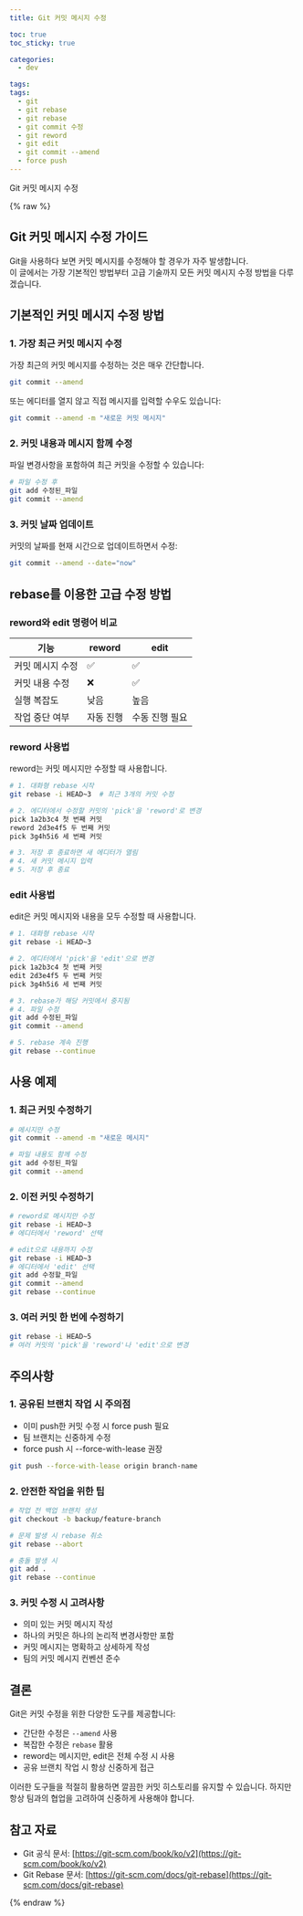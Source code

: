 ```yaml
---
title: Git 커밋 메시지 수정

toc: true
toc_sticky: true

categories:
  - dev

tags:
tags:
  - git
  - git rebase
  - git rebase
  - git commit 수정
  - git reword
  - git edit
  - git commit --amend
  - force push
---
```

 
Git 커밋 메시지 수정

{% raw %}

## Git 커밋 메시지 수정 가이드

Git을 사용하다 보면 커밋 메시지를 수정해야 할 경우가 자주 발생합니다.   
이 글에서는 가장 기본적인 방법부터 고급 기술까지 모든 커밋 메시지 수정 방법을 다루겠습니다.

## 기본적인 커밋 메시지 수정 방법

### 1. 가장 최근 커밋 메시지 수정
가장 최근의 커밋 메시지를 수정하는 것은 매우 간단합니다.

```bash
git commit --amend
```

또는 에디터를 열지 않고 직접 메시지를 입력할 수우도 있습니다:

```bash
git commit --amend -m "새로운 커밋 메시지"
```

### 2. 커밋 내용과 메시지 함께 수정
파일 변경사항을 포함하여 최근 커밋을 수정할 수 있습니다:

```bash
# 파일 수정 후
git add 수정된_파일
git commit --amend
```

### 3. 커밋 날짜 업데이트
커밋의 날짜를 현재 시간으로 업데이트하면서 수정:

```bash
git commit --amend --date="now"
```

## rebase를 이용한 고급 수정 방법

### reword와 edit 명령어 비교

| 기능             | reword    | edit           |
| ---------------- | --------- | -------------- |
| 커밋 메시지 수정 | ✅         | ✅              |
| 커밋 내용 수정   | ❌         | ✅              |
| 실행 복잡도      | 낮음      | 높음           |
| 작업 중단 여부   | 자동 진행 | 수동 진행 필요 |

### reword 사용법
reword는 커밋 메시지만 수정할 때 사용합니다.

```bash
# 1. 대화형 rebase 시작
git rebase -i HEAD~3  # 최근 3개의 커밋 수정

# 2. 에디터에서 수정할 커밋의 'pick'을 'reword'로 변경
pick 1a2b3c4 첫 번째 커밋
reword 2d3e4f5 두 번째 커밋
pick 3g4h5i6 세 번째 커밋

# 3. 저장 후 종료하면 새 에디터가 열림
# 4. 새 커밋 메시지 입력
# 5. 저장 후 종료
```

### edit 사용법
edit은 커밋 메시지와 내용을 모두 수정할 때 사용합니다.

```bash
# 1. 대화형 rebase 시작
git rebase -i HEAD~3

# 2. 에디터에서 'pick'을 'edit'으로 변경
pick 1a2b3c4 첫 번째 커밋
edit 2d3e4f5 두 번째 커밋
pick 3g4h5i6 세 번째 커밋

# 3. rebase가 해당 커밋에서 중지됨
# 4. 파일 수정
git add 수정된_파일
git commit --amend

# 5. rebase 계속 진행
git rebase --continue
```

## 사용 예제

### 1. 최근 커밋 수정하기
```bash
# 메시지만 수정
git commit --amend -m "새로운 메시지"

# 파일 내용도 함께 수정
git add 수정된_파일
git commit --amend
```

### 2. 이전 커밋 수정하기
```bash
# reword로 메시지만 수정
git rebase -i HEAD~3
# 에디터에서 'reword' 선택

# edit으로 내용까지 수정
git rebase -i HEAD~3
# 에디터에서 'edit' 선택
git add 수정할_파일
git commit --amend
git rebase --continue
```

### 3. 여러 커밋 한 번에 수정하기
```bash
git rebase -i HEAD~5
# 여러 커밋의 'pick'을 'reword'나 'edit'으로 변경
```

## 주의사항

### 1. 공유된 브랜치 작업 시 주의점
- 이미 push한 커밋 수정 시 force push 필요
- 팀 브랜치는 신중하게 수정
- force push 시 --force-with-lease 권장

```bash
git push --force-with-lease origin branch-name
```

### 2. 안전한 작업을 위한 팁
```bash
# 작업 전 백업 브랜치 생성
git checkout -b backup/feature-branch

# 문제 발생 시 rebase 취소
git rebase --abort

# 충돌 발생 시
git add .
git rebase --continue
```

### 3. 커밋 수정 시 고려사항
- 의미 있는 커밋 메시지 작성
- 하나의 커밋은 하나의 논리적 변경사항만 포함
- 커밋 메시지는 명확하고 상세하게 작성
- 팀의 커밋 메시지 컨벤션 준수

## 결론

Git은 커밋 수정을 위한 다양한 도구를 제공합니다:
- 간단한 수정은 `--amend` 사용
- 복잡한 수정은 `rebase` 활용
- reword는 메시지만, edit은 전체 수정 시 사용
- 공유 브랜치 작업 시 항상 신중하게 접근

이러한 도구들을 적절히 활용하면 깔끔한 커밋 히스토리를 유지할 수 있습니다. 하지만 항상 팀과의 협업을 고려하여 신중하게 사용해야 합니다.

## 참고 자료
- Git 공식 문서: [https://git-scm.com/book/ko/v2](https://git-scm.com/book/ko/v2)
- Git Rebase 문서: [https://git-scm.com/docs/git-rebase](https://git-scm.com/docs/git-rebase)

{% endraw %}
 